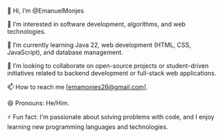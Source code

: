 👋 Hi, I’m @EmanuelMonjes

👀 I’m interested in software development, algorithms, and web technologies.

🌱 I’m currently learning Java 22, web development (HTML, CSS, JavaScript), and database management.

💞️ I’m looking to collaborate on open-source projects or student-driven initiatives related to backend development or full-stack web applications.

📫 How to reach me [emamonjes26@gmail.com].

😄 Pronouns: He/Him.

⚡ Fun fact: I'm passionate about solving problems with code, and I enjoy learning new programming languages and technologies.

<!---
EmanuelMonjes/EmanuelMonjes is a ✨ special ✨ repository because its `README.md` (this file) appears on your GitHub profile.
You can click the Preview link to take a look at your changes.
--->
